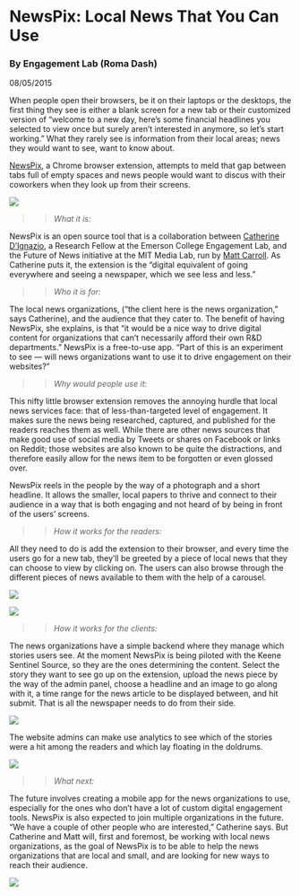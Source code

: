 # NewsPix: Local News That You Can Use

### By Engagement Lab (Roma Dash)

08/05/2015

When people open their browsers, be it on their laptops or the desktops, the first thing they see is either a blank screen for a new tab or their customized version of “welcome to a new day, here’s some financial headlines you selected to view once but surely aren’t interested in anymore, so let’s start working.” What they rarely see is information from their local areas; news they would want to see, want to know about.

[NewsPix](http://dev.newspix.today/), a Chrome browser extension, attempts to meld that gap between tabs full of empty spaces and news people would want to discus with their coworkers when they look up from their screens.

![](https://res.cloudinary.com/engagement-lab-home/image/upload/v1/homepage-2.0/news/medium/0_6odIjcLMa6nxDY68.png)

> > _What it is:_

NewsPix is an open source tool that is a collaboration between [Catherine D’Ignazio](http://dev.newspix.today/catherine_dignazio@emerson.edu), a Research Fellow at the Emerson College Engagement Lab, and the Future of News initiative at the MIT Media Lab, run by [Matt Carroll](http://dev.newspix.today/matt54@media.mit.edu). As Catherine puts it, the extension is the “digital equivalent of going everywhere and seeing a newspaper, which we see less and less.”

> > _Who it is for:_

The local news organizations, (“the client here is the news organization,” says Catherine), and the audience that they cater to. The benefit of having NewsPix, she explains, is that “it would be a nice way to drive digital content for organizations that can’t necessarily afford their own R&D departments.” NewsPix is a free-to-use app. “Part of this is an experiment to see — will news organizations want to use it to drive engagement on their websites?”

> > _Why would people use it:_

This nifty little browser extension removes the annoying hurdle that local news services face: that of less-than-targeted level of engagement. It makes sure the news being researched, captured, and published for the readers reaches them as well. While there are other news sources that make good use of social media by Tweets or shares on Facebook or links on Reddit; those websites are also known to be quite the distractions, and therefore easily allow for the news item to be forgotten or even glossed over.

NewsPix reels in the people by the way of a photograph and a short headline. It allows the smaller, local papers to thrive and connect to their audience in a way that is both engaging and not heard of by being in front of the users’ screens.

> > _How it works for the readers:_

All they need to do is add the extension to their browser, and every time the users go for a new tab, they’ll be greeted by a piece of local news that they can choose to view by clicking on. The users can also browse through the different pieces of news available to them with the help of a carousel.

![](https://res.cloudinary.com/engagement-lab-home/image/upload/v1/homepage-2.0/news/medium/0_Dei3d96WfJvTvkec.png)

![](https://res.cloudinary.com/engagement-lab-home/image/upload/v1/homepage-2.0/news/medium/0_NUmiiBLoDk1ozM4a.png)

> > _How it works for the clients:_

The news organizations have a simple backend where they manage which stories users see. At the moment NewsPix is being piloted with the Keene Sentinel Source, so they are the ones determining the content. Select the story they want to see go up on the extension, upload the news piece by the way of the admin panel, choose a headline and an image to go along with it, a time range for the news article to be displayed between, and hit submit. That is all the newspaper needs to do from their side.

![](https://res.cloudinary.com/engagement-lab-home/image/upload/v1/homepage-2.0/news/medium/0_w9dS9Sbrbfc7qRWC.png)

The website admins can make use analytics to see which of the stories were a hit among the readers and which lay floating in the doldrums.

![](https://res.cloudinary.com/engagement-lab-home/image/upload/v1/homepage-2.0/news/medium/0_wJZ_r4OBqkxMN3Vw.png)

> > _What next:_

The future involves creating a mobile app for the news organizations to use, especially for the ones who don’t have a lot of custom digital engagement tools. NewsPix is also expected to join multiple organizations in the future. “We have a couple of other people who are interested,” Catherine says. But Catherine and Matt will, first and foremost, be working with local news organizations, as the goal of NewsPix is to be able to help the news organizations that are local and small, and are looking for new ways to reach their audience.

![](https://res.cloudinary.com/engagement-lab-home/image/upload/v1/homepage-2.0/news/medium/0_CIoApy_cAzTi_lFr.png)
